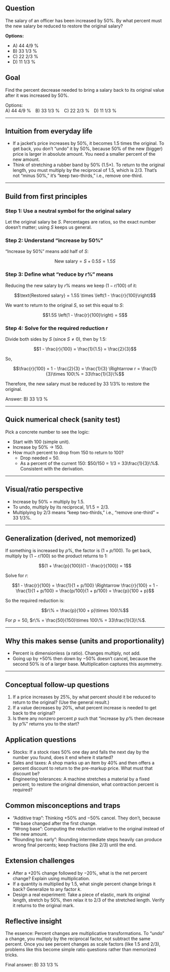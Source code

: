 ## Question

The salary of an officer has been increased by 50%. By what percent must the new salary be reduced to restore the original salary?

**Options:**
- A) 44 4/9 %
- B) 33 1/3 %
- C) 22 2/3 %
- D) 11 1/3 %

## Goal
Find the percent decrease needed to bring a salary back to its original value after it was increased by 50%.

Options:  
A) 44 4/9 % B) 33 1/3 % C) 22 2/3 % D) 11 1/3 %

---

## Intuition from everyday life
- If a jacket’s price increases by 50%, it becomes 1.5 times the original. To get back, you don’t “undo” it by 50%, because 50% of the new (bigger) price is larger in absolute amount. You need a smaller percent of the new amount.
- Think of stretching a rubber band by 50% (1.5×). To return to the original length, you must multiply by the reciprocal of 1.5, which is 2/3. That’s not “minus 50%,” it’s “keep two-thirds,” i.e., remove one-third.

---

## Build from first principles

### Step 1: Use a neutral symbol for the original salary
Let the original salary be $S$. Percentages are ratios, so the exact number doesn’t matter; using $S$ keeps us general.

### Step 2: Understand “increase by 50%”
“Increase by 50%” means add half of $S$:
```math
\text{New salary} = S + 0.5S = 1.5S
```

### Step 3: Define what “reduce by r%” means
Reducing the new salary by $r\%$ means we keep $(1 - r/100)$ of it:
```math
\text{Restored salary} = 1.5S \times \left(1 - \frac{r}{100}\right)
```
We want to return to the original $S$, so set this equal to $S$:
```math
1.5S \left(1 - \frac{r}{100}\right) = S
```

### Step 4: Solve for the required reduction r
Divide both sides by $S$ (since $S \neq 0$), then by $1.5$:
```math
1 - \frac{r}{100} = \frac{1}{1.5} = \frac{2}{3}
```
So,
```math
\frac{r}{100} = 1 - \frac{2}{3} = \frac{1}{3}
\Rightarrow r = \frac{1}{3}\times 100\% = 33\frac{1}{3}\%
```

Therefore, the new salary must be reduced by 33 1/3% to restore the original.

Answer: B) 33 1/3 %

---

## Quick numerical check (sanity test)
Pick a concrete number to see the logic:
- Start with 100 (simple unit).
- Increase by 50% → 150.
- How much percent to drop from 150 to return to 100?
  - Drop needed = 50.
  - As a percent of the current 150: $50/150 = 1/3 = 33\frac{1}{3}\%$.
Consistent with the derivation.

---

## Visual/ratio perspective
- Increase by 50% = multiply by 1.5.
- To undo, multiply by its reciprocal, $1/1.5 = 2/3$.
- Multiplying by $2/3$ means “keep two-thirds,” i.e., “remove one-third” = 33 1/3%.

---

## Generalization (derived, not memorized)
If something is increased by $p\%$, the factor is $(1 + p/100)$. To get back, multiply by $(1 - r/100)$ so the product returns to 1:
```math
(1 + \frac{p}{100})(1 - \frac{r}{100}) = 1
```
Solve for $r$:
```math
1 - \frac{r}{100} = \frac{1}{1 + p/100}
\Rightarrow \frac{r}{100} = 1 - \frac{1}{1 + p/100}
= \frac{p/100}{1 + p/100}
= \frac{p}{100 + p}
```
So the required reduction is:
```math
r\% = \frac{p}{100 + p}\times 100\%
```
For $p=50$, $r\% = \frac{50}{150}\times 100\% = 33\frac{1}{3}\%$.

---

## Why this makes sense (units and proportionality)
- Percent is dimensionless (a ratio). Changes multiply, not add.
- Going up by $+50\%$ then down by $-50\%$ doesn’t cancel, because the second 50% is of a larger base. Multiplication captures this asymmetry.

---

## Conceptual follow-up questions
1. If a price increases by 25%, by what percent should it be reduced to return to the original? (Use the general result.)
2. If a value decreases by 20%, what percent increase is needed to get back to the original?
3. Is there any nonzero percent $p$ such that “increase by $p\%$ then decrease by $p\%$” returns you to the start?

## Application questions
- Stocks: If a stock rises 50% one day and falls the next day by the number you found, does it end where it started?
- Sales and taxes: A shop marks up an item by 40% and then offers a percent discount to return to the pre-markup price. What must that discount be?
- Engineering tolerances: A machine stretches a material by a fixed percent; to restore the original dimension, what contraction percent is required?

## Common misconceptions and traps
- “Additive trap”: Thinking +50% and −50% cancel. They don’t, because the base changed after the first change.
- “Wrong base”: Computing the reduction relative to the original instead of the new amount.
- “Rounding too early”: Rounding intermediate steps heavily can produce wrong final percents; keep fractions (like 2/3) until the end.

## Extension challenges
- After a +20% change followed by −20%, what is the net percent change? Explain using multiplication.
- If a quantity is multiplied by 1.5, what single percent change brings it back? Generalize to any factor $k$.
- Design a real experiment: Take a piece of elastic, mark its original length, stretch by 50%, then relax it to 2/3 of the stretched length. Verify it returns to the original mark.

## Reflective insight
The essence: Percent changes are multiplicative transformations. To “undo” a change, you multiply by the reciprocal factor, not subtract the same percent. Once you see percent changes as scale factors (like 1.5 and 2/3), problems like this become simple ratio questions rather than memorized tricks.

Final answer: B) 33 1/3 %